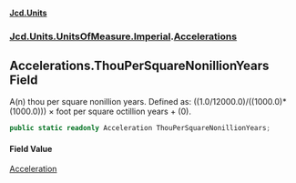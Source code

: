#### [Jcd.Units](index.md 'index')
### [Jcd.Units.UnitsOfMeasure.Imperial](Jcd.Units.UnitsOfMeasure.Imperial.md 'Jcd.Units.UnitsOfMeasure.Imperial').[Accelerations](Accelerations.md 'Jcd.Units.UnitsOfMeasure.Imperial.Accelerations')

## Accelerations.ThouPerSquareNonillionYears Field

A(n) thou per square nonillion years. Defined as: ((1.0/12000.0)/((1000.0)*(1000.0))) × foot per square octillion years + (0).

```csharp
public static readonly Acceleration ThouPerSquareNonillionYears;
```

#### Field Value
[Acceleration](Acceleration.md 'Jcd.Units.UnitTypes.Acceleration')